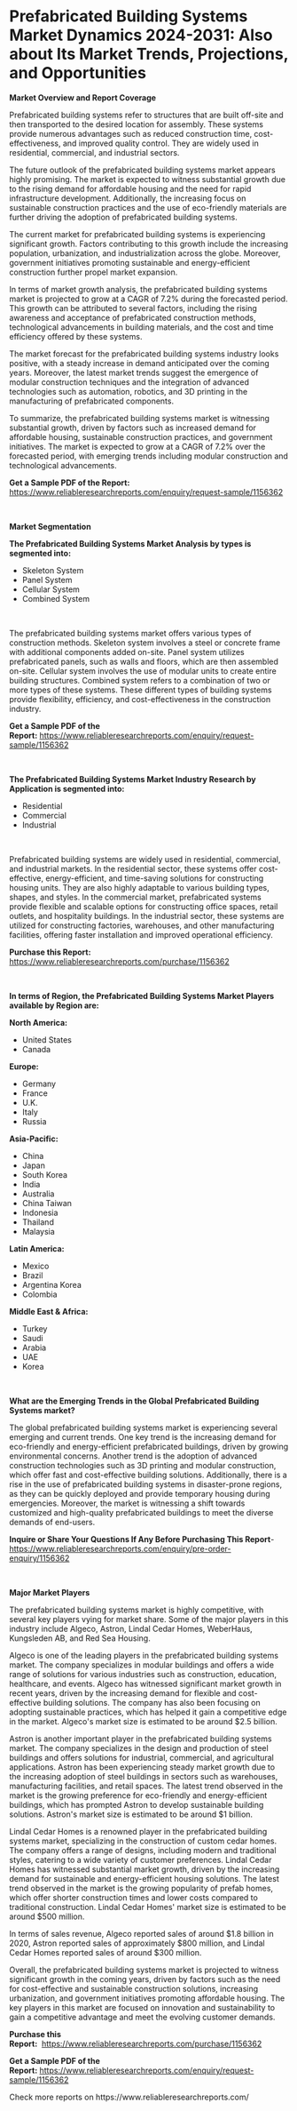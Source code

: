 <p><h1>Prefabricated Building Systems Market Dynamics 2024-2031: Also about Its Market Trends, Projections, and Opportunities</h1></p><p><strong>Market Overview and Report Coverage</strong></p>
<p><p>Prefabricated building systems refer to structures that are built off-site and then transported to the desired location for assembly. These systems provide numerous advantages such as reduced construction time, cost-effectiveness, and improved quality control. They are widely used in residential, commercial, and industrial sectors.</p><p>The future outlook of the prefabricated building systems market appears highly promising. The market is expected to witness substantial growth due to the rising demand for affordable housing and the need for rapid infrastructure development. Additionally, the increasing focus on sustainable construction practices and the use of eco-friendly materials are further driving the adoption of prefabricated building systems.</p><p>The current market for prefabricated building systems is experiencing significant growth. Factors contributing to this growth include the increasing population, urbanization, and industrialization across the globe. Moreover, government initiatives promoting sustainable and energy-efficient construction further propel market expansion.</p><p>In terms of market growth analysis, the prefabricated building systems market is projected to grow at a CAGR of 7.2% during the forecasted period. This growth can be attributed to several factors, including the rising awareness and acceptance of prefabricated construction methods, technological advancements in building materials, and the cost and time efficiency offered by these systems.</p><p>The market forecast for the prefabricated building systems industry looks positive, with a steady increase in demand anticipated over the coming years. Moreover, the latest market trends suggest the emergence of modular construction techniques and the integration of advanced technologies such as automation, robotics, and 3D printing in the manufacturing of prefabricated components.</p><p>To summarize, the prefabricated building systems market is witnessing substantial growth, driven by factors such as increased demand for affordable housing, sustainable construction practices, and government initiatives. The market is expected to grow at a CAGR of 7.2% over the forecasted period, with emerging trends including modular construction and technological advancements.</p></p>
<p><strong>Get a Sample PDF of the Report:</strong> <a href="https://www.reliableresearchreports.com/enquiry/request-sample/1156362">https://www.reliableresearchreports.com/enquiry/request-sample/1156362</a></p>
<p>&nbsp;</p>
<p><strong>Market Segmentation</strong></p>
<p><strong>The Prefabricated Building Systems Market Analysis by types is segmented into:</strong></p>
<p><ul><li>Skeleton System</li><li>Panel System</li><li>Cellular System</li><li>Combined System</li></ul></p>
<p>&nbsp;</p>
<p><p>The prefabricated building systems market offers various types of construction methods. Skeleton system involves a steel or concrete frame with additional components added on-site. Panel system utilizes prefabricated panels, such as walls and floors, which are then assembled on-site. Cellular system involves the use of modular units to create entire building structures. Combined system refers to a combination of two or more types of these systems. These different types of building systems provide flexibility, efficiency, and cost-effectiveness in the construction industry.</p></p>
<p><strong>Get a Sample PDF of the Report:</strong>&nbsp;<a href="https://www.reliableresearchreports.com/enquiry/request-sample/1156362">https://www.reliableresearchreports.com/enquiry/request-sample/1156362</a></p>
<p>&nbsp;</p>
<p><strong>The Prefabricated Building Systems Market Industry Research by Application is segmented into:</strong></p>
<p><ul><li>Residential</li><li>Commercial</li><li>Industrial</li></ul></p>
<p>&nbsp;</p>
<p><p>Prefabricated building systems are widely used in residential, commercial, and industrial markets. In the residential sector, these systems offer cost-effective, energy-efficient, and time-saving solutions for constructing housing units. They are also highly adaptable to various building types, shapes, and styles. In the commercial market, prefabricated systems provide flexible and scalable options for constructing office spaces, retail outlets, and hospitality buildings. In the industrial sector, these systems are utilized for constructing factories, warehouses, and other manufacturing facilities, offering faster installation and improved operational efficiency.</p></p>
<p><strong>Purchase this Report:</strong>&nbsp; <a href="https://www.reliableresearchreports.com/purchase/1156362">https://www.reliableresearchreports.com/purchase/1156362</a></p>
<p>&nbsp;</p>
<p><strong>In terms of Region, the Prefabricated Building Systems Market Players available by Region are:</strong></p>
<p>
    <p> <strong> North America: </strong>
        <ul>
            <li>United States</li>
            <li>Canada</li>
        </ul>
        </p> 
    <p> <strong> Europe: </strong>
        <ul>
            <li>Germany</li>
            <li>France</li>
            <li>U.K.</li>
            <li>Italy</li>
            <li>Russia</li>
        </ul>
        </p> 
    <p> <strong> Asia-Pacific: </strong>
        <ul>
            <li>China</li>
            <li>Japan</li>
            <li>South Korea</li>
            <li>India</li>
            <li>Australia</li>
            <li>China Taiwan</li>
            <li>Indonesia</li>
            <li>Thailand</li>
            <li>Malaysia</li>
        </ul>
        </p> 
    <p> <strong> Latin America: </strong>
        <ul>
            <li>Mexico</li>
            <li>Brazil</li>
            <li>Argentina Korea</li>
            <li>Colombia</li>
        </ul>
        </p> 
    <p> <strong> Middle East & Africa: </strong>
        <ul>
            <li>Turkey</li>
            <li>Saudi</li>
            <li>Arabia</li>
            <li>UAE</li>
            <li>Korea</li>
        </ul>
    </p>
    </p>
<p>&nbsp;</p>
<p><strong>What are the Emerging Trends in the Global Prefabricated Building Systems market?</strong></p>
<p><p>The global prefabricated building systems market is experiencing several emerging and current trends. One key trend is the increasing demand for eco-friendly and energy-efficient prefabricated buildings, driven by growing environmental concerns. Another trend is the adoption of advanced construction technologies such as 3D printing and modular construction, which offer fast and cost-effective building solutions. Additionally, there is a rise in the use of prefabricated building systems in disaster-prone regions, as they can be quickly deployed and provide temporary housing during emergencies. Moreover, the market is witnessing a shift towards customized and high-quality prefabricated buildings to meet the diverse demands of end-users.</p></p>
<p><strong>Inquire or Share Your Questions If Any Before Purchasing This Report</strong>- <a href="https://www.reliableresearchreports.com/enquiry/pre-order-enquiry/1156362">https://www.reliableresearchreports.com/enquiry/pre-order-enquiry/1156362</a></p>
<p>&nbsp;</p>
<p><strong>Major Market Players</strong></p>
<p><p>The prefabricated building systems market is highly competitive, with several key players vying for market share. Some of the major players in this industry include Algeco, Astron, Lindal Cedar Homes, WeberHaus, Kungsleden AB, and Red Sea Housing.</p><p>Algeco is one of the leading players in the prefabricated building systems market. The company specializes in modular buildings and offers a wide range of solutions for various industries such as construction, education, healthcare, and events. Algeco has witnessed significant market growth in recent years, driven by the increasing demand for flexible and cost-effective building solutions. The company has also been focusing on adopting sustainable practices, which has helped it gain a competitive edge in the market. Algeco's market size is estimated to be around $2.5 billion.</p><p>Astron is another important player in the prefabricated building systems market. The company specializes in the design and production of steel buildings and offers solutions for industrial, commercial, and agricultural applications. Astron has been experiencing steady market growth due to the increasing adoption of steel buildings in sectors such as warehouses, manufacturing facilities, and retail spaces. The latest trend observed in the market is the growing preference for eco-friendly and energy-efficient buildings, which has prompted Astron to develop sustainable building solutions. Astron's market size is estimated to be around $1 billion.</p><p>Lindal Cedar Homes is a renowned player in the prefabricated building systems market, specializing in the construction of custom cedar homes. The company offers a range of designs, including modern and traditional styles, catering to a wide variety of customer preferences. Lindal Cedar Homes has witnessed substantial market growth, driven by the increasing demand for sustainable and energy-efficient housing solutions. The latest trend observed in the market is the growing popularity of prefab homes, which offer shorter construction times and lower costs compared to traditional construction. Lindal Cedar Homes' market size is estimated to be around $500 million.</p><p>In terms of sales revenue, Algeco reported sales of around $1.8 billion in 2020, Astron reported sales of approximately $800 million, and Lindal Cedar Homes reported sales of around $300 million.</p><p>Overall, the prefabricated building systems market is projected to witness significant growth in the coming years, driven by factors such as the need for cost-effective and sustainable construction solutions, increasing urbanization, and government initiatives promoting affordable housing. The key players in this market are focused on innovation and sustainability to gain a competitive advantage and meet the evolving customer demands.</p></p>
<p><strong>Purchase this Report:</strong>&nbsp;&nbsp;<a href="https://www.reliableresearchreports.com/purchase/1156362">https://www.reliableresearchreports.com/purchase/1156362</a></p>
<p></p>
<p><strong>Get a Sample PDF of the Report:</strong>&nbsp;<a href="https://www.reliableresearchreports.com/enquiry/request-sample/1156362">https://www.reliableresearchreports.com/enquiry/request-sample/1156362</a></p>
<p>Check more reports on https://www.reliableresearchreports.com/</p>